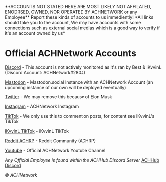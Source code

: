 <link href="https://achnetwork.xyz/extra/css/info-pages.css" rel="stylesheet">
**ACCOUNTS NOT STATED HERE ARE MOST LIKELY NOT AFFILATED, ENODRSED, OWNED, NOR OPERATED BY ACHNETWORK or any Employee** Report these kinds of accounts to us immediently!
*All links should take you to the account, We may have accounts with some connections such as external social medias which is a good way to verify if it's an account owned by us*

# Official ACHNetwork Accounts
[Discord](https://discord.com/users/987105777502257172) - This account is not actively monitored as it's ran by Best & iKvvinL (Discord Account: ACHNetwork#2804)

[Mastodon](https://mastodon.social/@AnythingCanHappen) - Mastodon.social Instance with an ACHNetwork Account (an upcoming instance of our own will be deployed eventually)

[Twitter](https://twitter.com/ach_network) - We may remove this because of Elon Musk

[Instagram](https://www.instagram.com/achnetwork/) - ACHNetwork Instagram

[TikTok](https://www.tiktok.com/@ach_network) - We only use this to comment on posts, for content see iKvvinL's TikTok

[iKvvinL TikTok](https://www.tiktok.com/@ikvvinl) - iKvvinL TikTok

[Reddit ACHRP](https://www.reddit.com/r/AnythingCanHappenRP/) - Reddit Community (ACHRP)

[Youtube](https://www.youtube.com/channel/UC-jTujasOcNGXtlFOchLIlA) - Official ACHNetwork Youtube Channel

*Any Official Employee is found within the ACHHub Discord Server*
[ACHHub Discord](https://discord.gg/83VUjFh7zB)

*© ACHNetwork*

